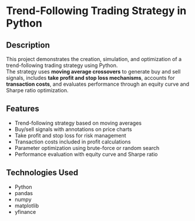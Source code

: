 # Trend-Following Trading Strategy in Python

## Description
This project demonstrates the creation, simulation, and optimization of a trend-following trading strategy using Python.  
The strategy uses **moving average crossovers** to generate buy and sell signals, includes **take profit and stop loss mechanisms**, accounts for **transaction costs**, and evaluates performance through an equity curve and Sharpe ratio optimization.

## Features
- Trend-following strategy based on moving averages
- Buy/sell signals with annotations on price charts
- Take profit and stop loss for risk management
- Transaction costs included in profit calculations
- Parameter optimization using brute-force or random search
- Performance evaluation with equity curve and Sharpe ratio

## Technologies Used
- Python
- pandas
- numpy
- matplotlib
- yfinance

